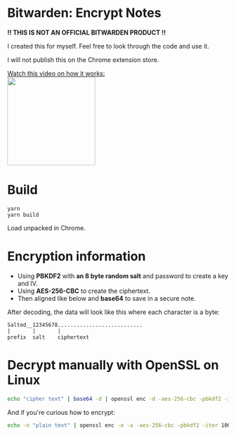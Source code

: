 # Bitwarden: Encrypt Notes

**!! THIS IS NOT AN OFFICIAL BITWARDEN PRODUCT !!**

I created this for myself. Feel free to look through the code and use it.

I will not publish this on the Chrome extension store.

<a href="https://www.youtube.com/watch?v=4Yj0vew88YY">
Watch this video on how it works:
<br />
<img height="200" src="https://img.youtube.com/vi/4Yj0vew88YY/0.jpg"/>
</a>

# Build

```
yarn
yarn build
```

Load unpacked in Chrome.

# Encryption information

-   Using **PBKDF2** with **an 8 byte random salt** and password to create a key and IV.
-   Using **AES-256-CBC** to create the ciphertext.
-   Then aligned like below and **base64** to save in a secure note.

After decoding, the data will look like this where each character is a byte:

```
Salted__12345678...........................
|       |       |
prefix  salt    ciphertext
```

# Decrypt manually with OpenSSL on Linux

```bash
echo "cipher text" | base64 -d | openssl enc -d -aes-256-cbc -pbkdf2 -iter 100000
```

And if you're curious how to encrypt:

```bash
echo -n "plain text" | openssl enc -e -a -aes-256-cbc -pbkdf2 -iter 100000
```
